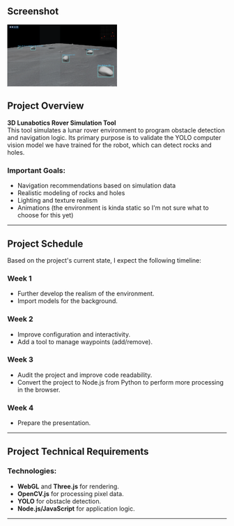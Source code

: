 ## Screenshot
<img src="screenshot.png" alt="Screenshot of the Project" width="50%">

## Project Overview

**3D Lunabotics Rover Simulation Tool**  
This tool simulates a lunar rover environment to program obstacle detection and navigation logic. Its primary purpose is to validate the YOLO computer vision model we have trained for the robot, which can detect rocks and holes.

### Important Goals:
- Navigation recommendations based on simulation data
- Realistic modeling of rocks and holes
- Lighting and texture realism
- Animations (the environment is kinda static so I'm not sure what to choose for this yet)

---

## Project Schedule

Based on the project's current state, I expect the following timeline:

### Week 1
- Further develop the realism of the environment.
- Import models for the background.

### Week 2
- Improve configuration and interactivity.
- Add a tool to manage waypoints (add/remove).

### Week 3
- Audit the project and improve code readability.
- Convert the project to Node.js from Python to perform more processing in the browser.

### Week 4
- Prepare the presentation.

---

## Project Technical Requirements

### Technologies:
- **WebGL** and **Three.js** for rendering.
- **OpenCV.js** for processing pixel data.
- **YOLO** for obstacle detection.
- **Node.js/JavaScript** for application logic.

---